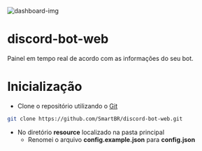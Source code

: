 ![dashboard-img](https://media.discordapp.net/attachments/788415546315767829/794324670974263306/tSEydJkCAAAECBAgQIECAAAECBAgQIEBg9AXf1As5hnUadwKAAAAAElFTkSuQmCC.png?width=891&height=433)

# discord-bot-web
Painel em tempo real de acordo com as informações do seu bot.

# Inicialização
- Clone o repositório utilizando o [Git](https://git-scm.com/downloads)
```bash
git clone https://github.com/SmartBR/discord-bot-web.git
```

- No diretório **resource** localizado na pasta principal
  - Renomei o arquivo **config.example.json** para **config.json**
